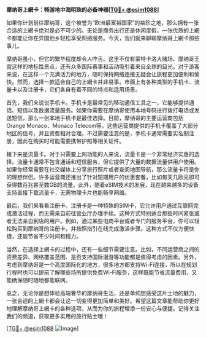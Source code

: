 **摩纳哥上網卡：畅游地中海明珠的必备神器[[TG💪+ @esim1088](https://t.me/s/esim1088)]**

如果你计划前往摩纳哥，这个被誉为“欧洲最富裕国家”的袖珍之地，那么拥有一张合适的上網卡绝对是必不可少的。无论是商务出行还是休闲度假，一张优质的上網卡都能让你在异国他乡轻松享受网络服务。今天，我们就来聊聊摩纳哥上網卡那些事儿。

摩纳哥虽小，但它的繁华程度却令人咋舌。这里不仅有蒙特卡洛大赌场、摩纳哥王宫这样的地标性景点，还有众多国际赛事和活动吸引着来自全球的目光。对于游客来说，在这样一个充满活力的地方，随时保持网络连接无疑会让旅程更加便利和愉快。然而，选择一款适合自己的上網卡并非易事。市面上有各种类型的手机卡、流量卡以及注册卡，它们各自有着不同的特点和适用场景。

首先，我们来说说手机卡。手机卡是最常见的移动通信工具之一，它能够提供通话、短信以及数据流量服务。如果你需要在摩纳哥使用本地号码进行拨打电话或发送短信，那么一张本地手机卡是最佳选择。目前，摩纳哥的主要运营商包括Orange Monaco、Monaco Telecom等，这些运营商提供的手机卡覆盖了大部分地区的信号，并且资费相对合理。不过需要注意的是，手机卡通常需要实名制注册，因此在购买时可能需要携带护照等相关证件。

接下来是流量卡。对于只需要上网功能的人来说，流量卡是一个非常经济实惠的选择。流量卡通常不包含通话和短信服务，但它提供了大量的数据流量供用户使用。如果你经常需要在社交媒体上分享旅行照片或者查阅地图导航，那么流量卡将是你的理想伴侣。许多运营商还推出了针对短期用户的优惠套餐，比如每天几欧元即可获得数百兆甚至数GB的流量。此外，随着eSIM技术的发展，现在越来越多的设备支持直接下载流量卡，无需物理卡片也能畅享网络。

最后，我们来看看注册卡。注册卡是一种特殊的SIM卡，它允许用户通过互联网完成激活过程，而无需亲自前往营业厅办理手续。这种方式特别适合那些时间紧张或者无法亲自到店的用户。例如，通过某些电商平台或者专门的服务平台，你可以轻松购买到摩纳哥的注册卡，并按照指引在线完成激活步骤。这种方式不仅方便快捷，还能节省不少时间和精力。

当然，在选择上網卡的过程中，还有一些细节需要注意。比如，不同运营商之间的资费差异、网络覆盖范围、是否支持国际漫游等功能都是值得考虑的因素。另外，考虑到摩纳哥是一个高度国际化的地方，很多地方都支持Wi-Fi连接，所以在规划行程时也可以提前了解哪些场所提供免费Wi-Fi服务，这样既能节省流量费用，又能确保随时随地都能联网。

总之，无论你是想体验高端奢华的摩纳哥生活，还是单纯想感受这片土地的魅力，一张合适的上網卡都会让这一切变得更加简单和美好。希望这篇文章能帮助你更好地理解摩纳哥上網卡的各种选项，从而为你的旅程增添一份安心与便捷。记得关注我们的频道，获取更多实用的旅行贴士哦！

[[TG💪+ @esim1088](https://t.me/s/esim1088) ![Image](https://i.postimg.cc/4NQfJmqS/Snipaste-2025-05-13-00-14-12.png)]